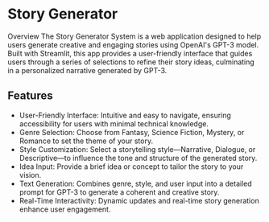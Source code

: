 # Story Generator
Overview
The Story Generator System is a web application designed to help users generate creative and engaging stories using OpenAI's GPT-3 model. Built with Streamlit, this app provides a user-friendly interface that guides users through a series of selections to refine their story ideas, culminating in a personalized narrative generated by GPT-3.

## Features
- User-Friendly Interface: Intuitive and easy to navigate, ensuring accessibility for users with minimal technical knowledge.
- Genre Selection: Choose from Fantasy, Science Fiction, Mystery, or Romance to set the theme of your story.
- Style Customization: Select a storytelling style—Narrative, Dialogue, or Descriptive—to influence the tone and structure of the generated story.
- Idea Input: Provide a brief idea or concept to tailor the story to your vision.
- Text Generation: Combines genre, style, and user input into a detailed prompt for GPT-3 to generate a coherent and creative story.
- Real-Time Interactivity: Dynamic updates and real-time story generation enhance user engagement.
